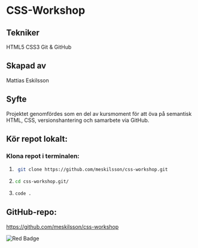 # CSS-Workshop


## Tekniker
HTML5
CSS3
Git & GitHub
## Skapad av

Mattias Eskilsson

## Syfte
Projektet genomfördes som en del av kursmoment för att öva på semantisk HTML, CSS, versionshantering och samarbete via GitHub.

## Kör repot lokalt:

### Klona repot i terminalen:
1. ```bash
    git clone https://github.com/meskilsson/css-workshop.git
2. ```bash
   cd css-workshop.git/
3. ```bash
   code .

## GitHub-repo:
https://github.com/meskilsson/css-workshop

![Red Badge](https://img.shields.io/badge/Status-Error-red)  
